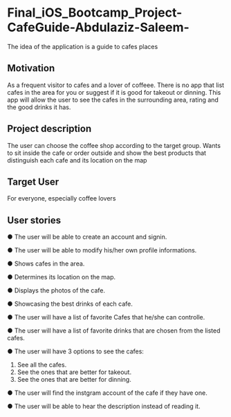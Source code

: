 # Final_iOS_Bootcamp_Project-CafeGuide-Abdulaziz-Saleem-
The idea of the application is a guide to cafes places

## Motivation
As a frequent visitor to cafes and a lover of coffeee. There is no app that list cafes in the area for you
or suggest if it is good for takeout or dinning. 
This app will allow the user to see the cafes in the surrounding area, rating and the good drinks it has.

## Project description
The user can choose the coffee shop according to the target group. Wants to sit inside the cafe or order outside and show the best products that distinguish each cafe and its location on the map

## Target User
For everyone, especially coffee lovers


## User stories
● The user will be able to create an account and signin.

● The user will be able to modify his/her own profile informations.

● Shows cafes in the area.

● Determines its location on the map.

● Displays the photos of the cafe.

● Showcasing the best drinks of each cafe.

● The user will have a list of favorite Cafes that he/she can controlle.

● The user will have a list of favorite drinks that are chosen from the listed cafes.

● The user will have 3 options to see the cafes:
  1. See all the cafes.
  2. See the ones that are better for takeout.
  3. See the ones that are better for dinning.
  
● The user will find the instgram account of the cafe if they have one.

● The user will be able to hear the description instead of reading it. 
